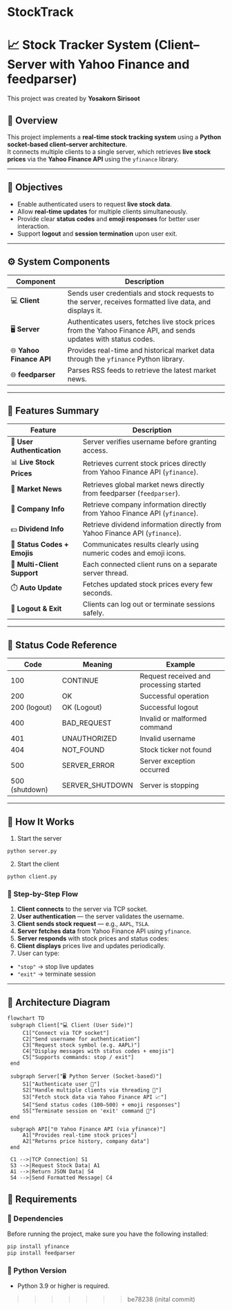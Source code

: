 # StockTrack

# 📈 Stock Tracker System (Client–Server with Yahoo Finance and feedparser)

This project was created by **Yosakorn Sirisoot**

## 🧭 Overview

This project implements a **real-time stock tracking system** using a **Python socket-based client–server architecture**.  
It connects multiple clients to a single server, which retrieves **live stock prices** via the **Yahoo Finance API** using the `yfinance` library.

---

## 🎯 Objectives

- Enable authenticated users to request **live stock data**.
- Allow **real-time updates** for multiple clients simultaneously.
- Provide clear **status codes** and **emoji responses** for better user interaction.
- Support **logout** and **session termination** upon user exit.

---

## ⚙️ System Components

| Component                | Description                                                                                                     |
| ------------------------ | --------------------------------------------------------------------------------------------------------------- |
| 💻 **Client**            | Sends user credentials and stock requests to the server, receives formatted live data, and displays it.         |
| 🖥️ **Server**            | Authenticates users, fetches live stock prices from the Yahoo Finance API, and sends updates with status codes. |
| 🌐 **Yahoo Finance API** | Provides real-time and historical market data through the `yfinance` Python library.                            |
| 🌐 **feedparser**        | Parses RSS feeds to retrieve the latest market news.                                                            |
                
---

## 🚀 Features Summary

| Feature                      | Description                                                                  |
| ---------------------------- | ---------------------------------------------------------------------------- |
| 🔐 **User Authentication**   | Server verifies username before granting access.                             |
| 📊 **Live Stock Prices**     | Retrieves current stock prices directly from Yahoo Finance API (`yfinance`). |
| 📰 **Market News**           | Retrieves global market news directly from feedparser (`feedparser`).        |
 |🏢 **Company Info**          | Retrieve company information directly from Yahoo Finance API (`yfinance`).   |
| 💵 **Dividend Info**         | Retrieve dividend information directly from Yahoo Finance API (`yfinance`).   |
| 💬 **Status Codes + Emojis** | Communicates results clearly using numeric codes and emoji icons.            |
| 👥 **Multi-Client Support**  | Each connected client runs on a separate server thread.                      |
| ⏱️ **Auto Update**           | Fetches updated stock prices every few seconds.                              |
| 🛑 **Logout & Exit**         | Clients can log out or terminate sessions safely.                            |

---

## 🧾 Status Code Reference

| Code           | Meaning         | Example                                 |
| -------------- | --------------- | --------------------------------------- |
| 100            | CONTINUE        | Request received and processing started |
| 200            | OK              | Successful operation                    |
| 200 (logout)   | OK (Logout)     | Successful logout                       |
| 400            | BAD_REQUEST     | Invalid or malformed command            |
| 401            | UNAUTHORIZED    | Invalid username                        |
| 404            | NOT_FOUND       | Stock ticker not found                  |
| 500            | SERVER_ERROR    | Server exception occurred               |
| 500 (shutdown) | SERVER_SHUTDOWN | Server is stopping                      |

---

## 🔄 How It Works
1. Start the server
```
python server.py
```

2. Start the client 
```
python client.py
```

### 🧩 Step-by-Step Flow

1. **Client connects** to the server via TCP socket. 
2. **User authentication** — the server validates the username.
3. **Client sends stock request** — e.g., `AAPL`, `TSLA`.
4. **Server fetches data** from Yahoo Finance API using `yfinance`.
5. **Server responds** with stock prices and status codes:
6. **Client displays** prices live and updates periodically.
7. User can type:

- `"stop"` → stop live updates
- `"exit"` → terminate session

---

## 🧠 Architecture Diagram

```mermaid
flowchart TD
 subgraph Client["💻 Client (User Side)"]
     C1["Connect via TCP socket"]
     C2["Send username for authentication"]
     C3["Request stock symbol (e.g. AAPL)"]
     C4["Display messages with status codes + emojis"]
     C5["Supports commands: stop / exit"]
 end

 subgraph Server["🖥️ Python Server (Socket-based)"]
     S1["Authenticate user 👤"]
     S2["Handle multiple clients via threading 🔁"]
     S3["Fetch stock data via Yahoo Finance API 📈"]
     S4["Send status codes (100–500) + emoji responses"]
     S5["Terminate session on 'exit' command 🛑"]
 end

 subgraph API["🌐 Yahoo Finance API (via yfinance)"]
     A1["Provides real-time stock prices"]
     A2["Returns price history, company data"]
 end

 C1 -->|TCP Connection| S1
 S3 -->|Request Stock Data| A1
 A1 -->|Return JSON Data| S4
 S4 -->|Send Formatted Message| C4
```

## 🧩 Requirements

### 🧱 Dependencies

Before running the project, make sure you have the following installed:

```bash
pip install yfinance
pip install feedparser
```

### 🐍 Python Version

- Python 3.9 or higher is required.
>>>>>>> be78238 (inital commit)

